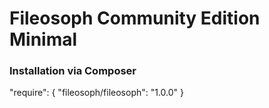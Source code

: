 # Fileosoph Community Edition Minimal

### Installation via Composer

"require": {
  "fileosoph/fileosoph": "1.0.0"
}
